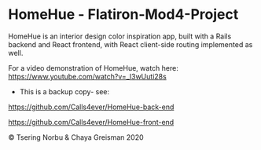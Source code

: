 # HomeHue - Flatiron-Mod4-Project

HomeHue is an interior design color inspiration app, built with a Rails backend and React frontend, with React client-side routing implemented as well.

For a video demonstration of HomeHue, watch here: https://www.youtube.com/watch?v=_l3wUuti28s

* This is a backup copy- see:

https://github.com/Calls4ever/HomeHue-back-end

https://github.com/Calls4ever/HomeHue-front-end

©️ Tsering Norbu & Chaya Greisman 2020
